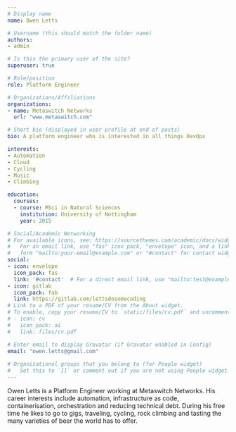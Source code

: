 ```yaml
---
# Display name
name: Owen Letts

# Username (this should match the folder name)
authors:
- admin

# Is this the primary user of the site?
superuser: true

# Role/position
role: Platform Engineer

# Organizations/Affiliations
organizations:
- name: Metaswitch Networks
  url: "www.metaswitch.com"

# Short bio (displayed in user profile at end of posts)
bio: A platform engineer who is interested in all things DevOps

interests:
- Automation
- Cloud
- Cycling
- Music
- Climbing

education:
  courses:
  - course: MSci in Natural Sciences
    institution: University of Nottingham
    year: 2015

# Social/Academic Networking
# For available icons, see: https://sourcethemes.com/academic/docs/widgets/#icons
#   For an email link, use "fas" icon pack, "envelope" icon, and a link in the
#   form "mailto:your-email@example.com" or "#contact" for contact widget.
social:
- icon: envelope
  icon_pack: fas
  link: '#contact'  # For a direct email link, use "mailto:test@example.org".
- icon: gitlab
  icon_pack: fab
  link: https://gitlab.com/lettsdosomecoding
# Link to a PDF of your resume/CV from the About widget.
# To enable, copy your resume/CV to `static/files/cv.pdf` and uncomment the lines below.  
# - icon: cv
#   icon_pack: ai
#   link: files/cv.pdf

# Enter email to display Gravatar (if Gravatar enabled in Config)
email: "owen.letts@gmail.com"
  
# Organizational groups that you belong to (for People widget)
#   Set this to `[]` or comment out if you are not using People widget.  
---
```


Owen Letts is a Platform Engineer working at Metaswitch Networks. His career interests include automation, infrastructure as code, containerisation, orchestration and reducing technical debt. During his free time he likes to go to gigs, traveling, cycling, rock climbing and tasting the many varieties of beer the world has to offer.